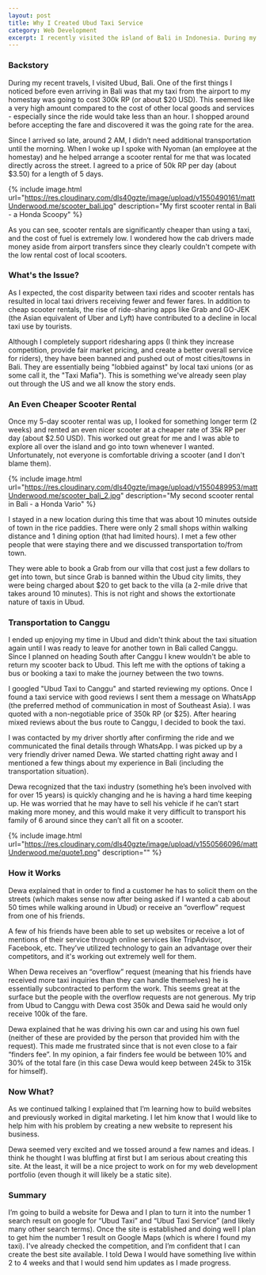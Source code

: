 ```yaml
---
layout: post
title: Why I Created Ubud Taxi Service
category: Web Development
excerpt: I recently visited the island of Bali in Indonesia. During my time there I met an awesome taxi driver named Dewa that was struggling to keep up with the changing technologies that his customers were using to arrange their transportation in Bali. Check out this post to learn more about why I decided to create ubudTaxiService.com
---
```


<h3>Backstory</h3>
During my recent travels, I visited Ubud, Bali. One of the first things I noticed before even arriving in Bali was that my taxi from the airport to my homestay was going to cost 300k RP (or about $20 USD). This seemed like a very high amount compared to the cost of other local goods and services - especially since the ride would take less than an hour. I shopped around before accepting the fare and discovered it was the going rate for the area. 

 Since I arrived so late, around 2 AM, I didn’t need additional transportation until the morning. When I woke up I spoke with Nyoman (an employee at the homestay) and he helped arrange a scooter rental for me that was located directly across the street. I agreed to a price of 50k RP per day (about $3.50) for a length of 5 days. 

{% include image.html url="https://res.cloudinary.com/dls40gzte/image/upload/v1550490161/mattUnderwood.me/scooter_bali.jpg" description="My first scooter rental in Bali - a Honda Scoopy" %}

 
 As you can see, scooter rentals are significantly cheaper than using a taxi, and the cost of fuel is extremely low. I wondered how the cab drivers made money aside from airport transfers since they clearly couldn't compete with the low rental cost of local scooters. 


<h3>What's the Issue?</h3>
As I expected, the cost disparity between taxi rides and scooter rentals has resulted in local taxi drivers receiving fewer and fewer fares. In addition to cheap scooter rentals, the rise of ride-sharing apps like Grab and GO-JEK (the Asian equivalent of Uber and Lyft) have contributed to a decline in local taxi use by tourists. 

Although I completely support ridesharing apps (I think they increase competition, provide fair market pricing, and create a better overall service for riders), they have been banned and pushed out of most cities/towns in Bali. They are essentially being "lobbied against" by local taxi unions (or as some call it, the "Taxi Mafia"). This is something we've already seen play out through the US and we all know the story ends. 


<h3>An Even Cheaper Scooter Rental</h3>
Once my 5-day scooter rental was up, I looked for something longer term (2 weeks) and rented an even nicer scooter at a cheaper rate of 35k RP per day (about $2.50 USD). This worked out great for me and I was able to explore all over the island and go into town whenever I wanted. Unfortunately, not everyone is comfortable driving a scooter (and I don't blame them). 

{% include image.html url="https://res.cloudinary.com/dls40gzte/image/upload/v1550489953/mattUnderwood.me/scooter_bali_2.jpg" description="My second scooter rental in Bali - a Honda Vario" %}

I stayed in a new location during this time that was about 10 minutes outside of town in the rice paddies. There were only 2 small shops within walking distance and 1 dining option (that had limited hours). I met a few other people that were staying there and we discussed transportation to/from town. 

They were able to book a Grab from our villa that cost just a few dollars to get into town, but since Grab is banned within the Ubud city limits, they were being charged about $20 to get back to the villa (a 2-mile drive that takes around 10 minutes). This is not right and shows the extortionate nature of taxis in Ubud. 

<h3>Transportation to Canggu</h3>
I ended up enjoying my time in Ubud and didn't think about the taxi situation again until I was ready to leave for another town in Bali called Canggu. Since I planned on heading South after Canggu I knew wouldn't be able to return my scooter back to Ubud. This left me with the options of taking a bus or booking a taxi to make the journey between the two towns. 

I googled "Ubud Taxi to Canggu" and started reviewing my options. Once I found a taxi service with good reviews I sent them a message on WhatsApp (the preferred method of communication in most of Southeast Asia). I was quoted with a non-negotiable price of 350k RP (or $25). After hearing mixed reviews about the bus route to Canggu, I decided to book the taxi.  

I was contacted by my driver shortly after confirming the ride and we communicated the final details through WhatsApp. I was picked up by a very friendly driver named Dewa. We started chatting right away and I mentioned a few things about my experience in Bali (including the transportation situation). 

Dewa recognized that the taxi industry (something he’s been involved with for over 15 years) is quickly changing and he is having a hard time keeping up. He was worried that he may have to sell his vehicle if he can’t start making more money, and this would make it very difficult to transport his family of 6 around since they can’t all fit on a scooter.

{% include image.html url="https://res.cloudinary.com/dls40gzte/image/upload/v1550566096/mattUnderwood.me/quote1.png" description="" %}


<h3>How it Works</h3>
Dewa explained that in order to find a customer he has to solicit them on the streets (which makes sense now after being asked if I wanted a cab about 50 times while walking around in Ubud) or receive an “overflow” request from one of his friends. 

A few of his friends have been able to set up websites or receive a lot of mentions of their service through online services like TripAdvisor, Facebook, etc. They’ve utilized technology to gain an advantage over their competitors, and it's working out extremely well for them. 

When Dewa receives an “overflow” request (meaning that his friends have received more taxi inquiries than they can handle themselves) he is essentially subcontracted to perform the work. This seems great at the surface but the people with the overflow requests are not generous. My trip from Ubud to Canggu with Dewa cost 350k and Dewa said he would only receive 100k of the fare. 

Dewa explained that he was driving his own car and using his own fuel (neither of these are provided by the person that provided him with the request). This made me frustrated since that is not even close to a fair “finders fee”. In my opinion, a fair finders fee would be between 10% and 30% of the total fare (in this case Dewa would keep between 245k to 315k for himself).  


<h3>Now What?</h3>
As we continued talking I explained that I’m learning how to build websites and previously worked in digital marketing. I let him know that I would like to help him with his problem by creating a new website to represent his business. 

Dewa seemed very excited and we tossed around a few names and ideas. I think he thought I was bluffing at first but I am serious about creating this site. At the least, it will be a nice project to work on for my web development portfolio (even though it will likely be a static site).

<h3>Summary</h3>
I’m going to build a website for Dewa and I plan to turn it into the number 1 search result on google for “Ubud Taxi” and “Ubud Taxi Service” (and likely many other search terms). Once the site is established and doing well I plan to get him the number 1 result on Google Maps (which is where I found my taxi). I've already checked the competition, and I’m confident that I can create the best site available. I told Dewa I would have something live within 2 to 4 weeks and that I would send him updates as I made progress. 